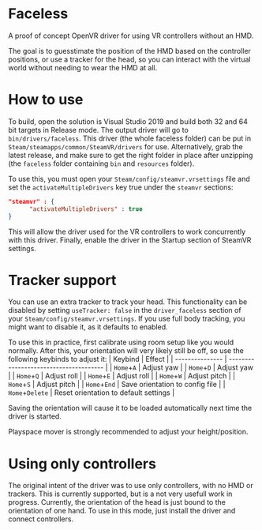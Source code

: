 # Faceless
A proof of concept OpenVR driver for using VR controllers without an HMD.

The goal is to guesstimate the position of the HMD based on the controller positions, or use a tracker for the head, so you can interact with the virtual world without needing to wear the HMD at all.

# How to use
To build, open the solution is Visual Studio 2019 and build both 32 and 64 bit targets in Release mode. The output driver will go to `bin/drivers/faceless`. This driver (the whole faceless folder) can be put in `Steam/steamapps/common/SteamVR/drivers` for use. Alternatively, grab the latest release, and make sure to get the right folder in place after unzipping (the `faceless` folder containing `bin` and `resources` folder).

To use this, you must open your `Steam/config/steamvr.vrsettings` file and set the `activateMultipleDrivers` key true under the `steamvr` sections:
```json
"steamvr" : {
      "activateMultipleDrivers" : true
}
```
This will allow the driver used for the VR controllers to work concurrently with this driver. Finally, enable the driver in the Startup section of SteamVR settings.

# Tracker support
You can use an extra tracker to track your head. This functionality can be disabled by setting `useTracker: false` in the `driver_faceless` section of your `Steam/config/steamvr.vrsettings`. If you use full body tracking, you might want to disable it, as it defaults to enabled.

To use this in practice, first calibrate using room setup like you would normally. After this, your orientation will very likely still be off, so use the following keybinds to adjust it:
| Keybind         | Effect                                 |
| --------------- | -------------------------------------- |
| `Home`+`A`      | Adjust yaw                             |
| `Home`+`D`      | Adjust yaw                             |
| `Home`+`Q`      | Adjust roll                            |
| `Home`+`E`      | Adjust roll                            |
| `Home`+`W`      | Adjust pitch                           |
| `Home`+`S`      | Adjust pitch                           |
| `Home`+`End`    | Save orientation to config file        |
| `Home`+`Delete` | Reset orientation to default settings  |

Saving the orientation will cause it to be loaded automatically next time the driver is started.

Playspace mover is strongly recommended to adjust your height/position.

# Using only controllers
The original intent of the driver was to use only controllers, with no HMD or trackers. This is currently supported, but is a not very usefull work in progress. Currently, the orientation of the head is just bound to the orientation of one hand. To use in this mode, just install the driver and connect controllers.
